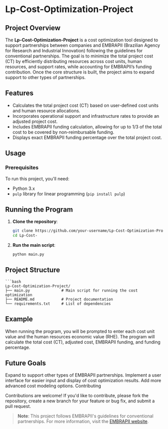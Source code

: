 # Lp-Cost-Optimization-Project

## Project Overview

The **Lp-Cost-Optimization-Project** is a cost optimization tool designed to support partnerships between companies and EMBRAPII (Brazilian Agency for Research and Industrial Innovation) following the guidelines for conventional partnerships. The goal is to minimize the total project cost (CT) by efficiently distributing resources across cost units, human resources, and support rates, while accounting for EMBRAPII’s funding contribution. Once the core structure is built, the project aims to expand support to other types of partnerships.

## Features

- Calculates the total project cost (CT) based on user-defined cost units and human resource allocations.
- Incorporates operational support and infrastructure rates to provide an adjusted project cost.
- Includes EMBRAPII funding calculation, allowing for up to 1/3 of the total cost to be covered by non-reimbursable funding.
- Displays exact EMBRAPII funding percentage over the total project cost.

## Usage

### Prerequisites

To run this project, you'll need:

- Python 3.x
- `pulp` library for linear programming (`pip install pulp`)

## Running the Program

1. **Clone the repository**:
   ```bash
   git clone https://github.com/your-username/Lp-Cost-Optimization-Project.git
   cd Lp-Cost-
2. **Run the main script**:
    ```bash
    python main.py

## Project Structure 
    ```bash
    Lp-Cost-Optimization-Project/
    ├── main.py              # Main script for running the cost optimization
    ├── README.md            # Project documentation
    └── requirements.txt     # List of dependencies

## Example

When running the program, you will be prompted to enter each cost unit value and the human resources economic value (RHE). The program will calculate the total cost (CT), adjusted cost, EMBRAPII funding, and funding percentage.

## Future Goals

Expand to support other types of EMBRAPII partnerships.
Implement a user interface for easier input and display of cost optimization results.
Add more advanced cost modeling options.
Contributing

Contributions are welcome! If you'd like to contribute, please fork the repository, create a new branch for your feature or bug fix, and submit a pull request.

> **Note**: This project follows EMBRAPII's guidelines for conventional partnerships. For more information, visit the [EMBRAPII website](https://embrapii.org.br/).
